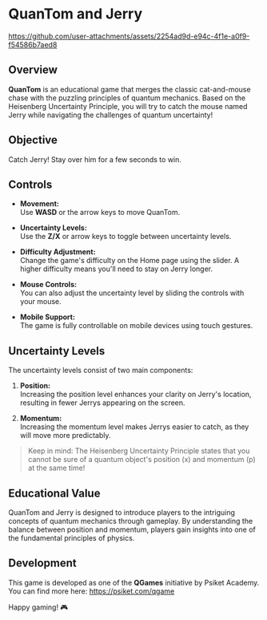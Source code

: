 # QuanTom and Jerry



https://github.com/user-attachments/assets/2254ad9d-e94c-4f1e-a0f9-f54586b7aed8



## Overview
**QuanTom** is an educational game that merges the classic cat-and-mouse chase with the puzzling principles of quantum mechanics. Based on the Heisenberg Uncertainty Principle, you will try to catch the mouse named Jerry while navigating the challenges of quantum uncertainty!

## Objective
Catch Jerry! Stay over him for a few seconds to win.

## Controls

- **Movement:**  
  Use **WASD** or the arrow keys to move QuanTom.  

- **Uncertainty Levels:**  
  Use the **Z/X** or arrow keys to toggle between uncertainty levels.

- **Difficulty Adjustment:**  
  Change the game's difficulty on the Home page using the slider. A higher difficulty means you'll need to stay on Jerry longer.

- **Mouse Controls:**  
  You can also adjust the uncertainty level by sliding the controls with your mouse.

- **Mobile Support:**  
  The game is fully controllable on mobile devices using touch gestures.

## Uncertainty Levels
The uncertainty levels consist of two main components:

1. **Position:**  
   Increasing the position level enhances your clarity on Jerry's location, resulting in fewer Jerrys appearing on the screen.

2. **Momentum:**  
   Increasing the momentum level makes Jerrys easier to catch, as they will move more predictably.

> Keep in mind: The Heisenberg Uncertainty Principle states that you cannot be sure of a quantum object's position (x) and momentum (p) at the same time!

## Educational Value
QuanTom and Jerry is designed to introduce players to the intriguing concepts of quantum mechanics through gameplay. By understanding the balance between position and momentum, players gain insights into one of the fundamental principles of physics.

## Development
This game is developed as one of the **QGames** initiative by Psiket Academy. You can find more here: https://psiket.com/qgame


Happy gaming! 🎮
